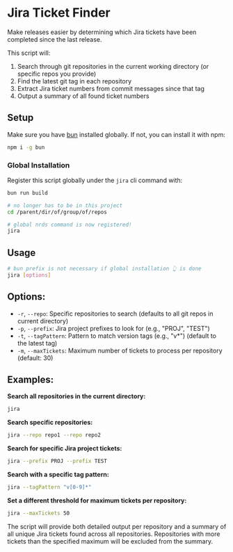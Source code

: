 # Jira Ticket Finder

Make releases easier by determining which Jira tickets have been completed since the last release.

This script will:

1. Search through git repositories in the current working directory (or specific repos you provide)
1. Find the latest git tag in each repository
1. Extract Jira ticket numbers from commit messages since that tag
1. Output a summary of all found ticket numbers

## Setup

Make sure you have [bun](https://bun.sh/docs/installation) installed globally. If not, you can install it with npm:

```bash
npm i -g bun
```

### Global Installation

Register this script globally under the `jira` cli command with:

```bash
bun run build

# no longer has to be in this project
cd /parent/dir/of/group/of/repos

# global nrds command is now registered!
jira
```

## Usage

```bash
# bun prefix is not necessary if global installation 👆 is done
jira [options]
```

## Options:

- `-r`, `--repo`: Specific repositories to search (defaults to all git repos in current directory)
- `-p`, `--prefix`: Jira project prefixes to look for (e.g., "PROJ", "TEST")
- `-t`, `--tagPattern`: Pattern to match version tags (e.g., "v\*") (default to the latest tag)
- `-m`, `--maxTickets`: Maximum number of tickets to process per repository (default: 30)

## Examples:

**Search all repositories in the current directory:**

```bash
jira
```

**Search specific repositories:**

```bash
jira --repo repo1 --repo repo2
```

**Search for specific Jira project tickets:**

```bash
jira --prefix PROJ --prefix TEST
```

**Search with a specific tag pattern:**

```bash
jira --tagPattern "v[0-9]*"
```

**Set a different threshold for maximum tickets per repository:**

```bash
jira --maxTickets 50
```

The script will provide both detailed output per repository and a summary of all unique Jira tickets found across all repositories. Repositories with more tickets than the specified maximum will be excluded from the summary.

